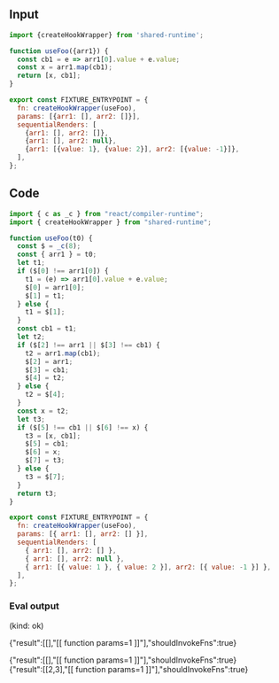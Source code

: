 
## Input

```javascript
import {createHookWrapper} from 'shared-runtime';

function useFoo({arr1}) {
  const cb1 = e => arr1[0].value + e.value;
  const x = arr1.map(cb1);
  return [x, cb1];
}

export const FIXTURE_ENTRYPOINT = {
  fn: createHookWrapper(useFoo),
  params: [{arr1: [], arr2: []}],
  sequentialRenders: [
    {arr1: [], arr2: []},
    {arr1: [], arr2: null},
    {arr1: [{value: 1}, {value: 2}], arr2: [{value: -1}]},
  ],
};

```

## Code

```javascript
import { c as _c } from "react/compiler-runtime";
import { createHookWrapper } from "shared-runtime";

function useFoo(t0) {
  const $ = _c(8);
  const { arr1 } = t0;
  let t1;
  if ($[0] !== arr1[0]) {
    t1 = (e) => arr1[0].value + e.value;
    $[0] = arr1[0];
    $[1] = t1;
  } else {
    t1 = $[1];
  }
  const cb1 = t1;
  let t2;
  if ($[2] !== arr1 || $[3] !== cb1) {
    t2 = arr1.map(cb1);
    $[2] = arr1;
    $[3] = cb1;
    $[4] = t2;
  } else {
    t2 = $[4];
  }
  const x = t2;
  let t3;
  if ($[5] !== cb1 || $[6] !== x) {
    t3 = [x, cb1];
    $[5] = cb1;
    $[6] = x;
    $[7] = t3;
  } else {
    t3 = $[7];
  }
  return t3;
}

export const FIXTURE_ENTRYPOINT = {
  fn: createHookWrapper(useFoo),
  params: [{ arr1: [], arr2: [] }],
  sequentialRenders: [
    { arr1: [], arr2: [] },
    { arr1: [], arr2: null },
    { arr1: [{ value: 1 }, { value: 2 }], arr2: [{ value: -1 }] },
  ],
};

```
      
### Eval output
(kind: ok) <div>{"result":[[],"[[ function params=1 ]]"],"shouldInvokeFns":true}</div>
<div>{"result":[[],"[[ function params=1 ]]"],"shouldInvokeFns":true}</div>
<div>{"result":[[2,3],"[[ function params=1 ]]"],"shouldInvokeFns":true}</div>